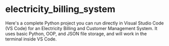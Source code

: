 # electricity_billing_system
Here's a complete Python project you can run directly in Visual Studio Code (VS Code) for an Electricity Billing and Customer Management System. It uses basic Python, OOP, and JSON file storage, and will work in the terminal inside VS Code.

